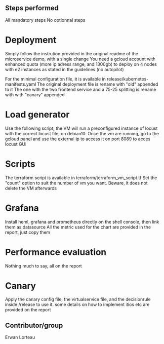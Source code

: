 
## Steps performed 
All mandatory steps
No optionnal steps

# Deployment
Simply follow the instrution provided in the original readme of the microservice demo, with a single change
You need a gcloud account with enhanced quota (more ip adress range, and 1300gb) to deploy on 4 nodes with e2 instances as stated in the guidelines (no autopilot)

For the minimal configuration file, it is available in release/kubernetes-manifests.yaml
The original deployment file is rename with "old" appended to it
The one with the two frontend service and a 75-25 splitting is rename with with "canary" appended


# Load generator
Use the following script, the VM will run a preconfigured instance of locust with the correct locust file, on debian10.
Once the vm are running, go to the gcloud panel and use the external ip to access it on port 8089 to acces locust GUI

# Scripts 
The terraform script is available in terraform/terraform_vm_script.tf
Set the "count" option to suit the number of vm you want. Beware, it does not delete the VM afterwards

# Grafana
Install heml, grafana and prometheus directly on the shell console, then link them as datasource
All the metric used for the chart are provided in the report, just copy them

# Performance evaluation
Nothing much to say, all on the report

# Canary
Apply the canary config file, the virtualservice file, and the decisionrule inside /release to use it.
some details on how to implement itios etc are provided on the report

## Contributor/group
Erwan Lorteau



